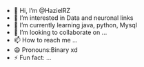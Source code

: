 - 👋 Hi, I’m @HazielRZ
- 👀 I’m interested in Data and neuronal links
- 🌱 I’m currently learning java, python, Mysql
- 💞️ I’m looking to collaborate on ...
- 📫 How to reach me ...
- 😄 Pronouns:Binary xd
- ⚡ Fun fact: ...

<!---
HazielRZ/HazielRZ is a ✨ special ✨ repository because its `README.md` (this file) appears on your GitHub profile.
You can click the Preview link to take a look at your changes.
--->
